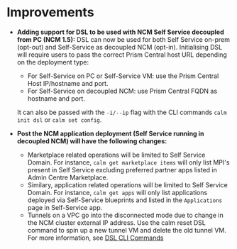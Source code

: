 
# Improvements

- <b>Adding support for DSL to be used with NCM Self Service decoupled from PC (NCM 1.5):</b> DSL can now be used for both Self Service on-prem (opt-out) and Self-Service as decoupled NCM (opt-in). Initialising DSL will require users to pass the correct Prism Central host URL depending on the deployment type:

    - For Self-Service on PC or Self-Service VM: use the Prism Central Host IP/hostname and port.
    - For Self-Service on decoupled NCM: use Prism Central FQDN as hostname and port.

    It can also be passed with the `-i/--ip` flag with the CLI commands `calm init dsl` or `calm set config`.

- <b>Post the NCM application deployment (Self Service running in decoupled NCM) will have the following changes:</b>
    - Marketplace related operations will be limited to Self Service Domain. For instance, `calm get marketplace items` will only list MPI's present in Self Service excluding preferred partner apps listed in Admin Centre Marketplace.
    - Similary, application related operations will be limited to Self Service Domain. For instance, `calm get apps` will only list applications deployed via Self-Service blueprints and listed in the `Applications` page in Self-Service app.
    - Tunnels on a VPC go into the disconnected mode due to change in the NCM cluster external IP address. Use the calm reset DSL command to spin up a new tunnel VM and delete the old tunnel VM. For more information, see [DSL CLI Commands](https://www.nutanix.dev/docs/self-service-dsl/getting-started/commands/)